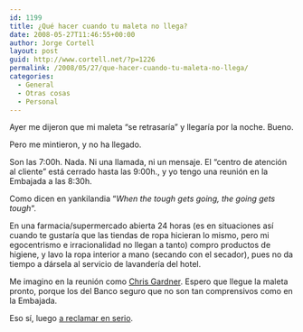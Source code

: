 ```yaml
---
id: 1199
title: ¿Qué hacer cuando tu maleta no llega?
date: 2008-05-27T11:46:55+00:00
author: Jorge Cortell
layout: post
guid: http://www.cortell.net/?p=1226
permalink: /2008/05/27/que-hacer-cuando-tu-maleta-no-llega/
categories:
  - General
  - Otras cosas
  - Personal
---
```

Ayer me dijeron que mi maleta &#8220;se retrasaría&#8221; y llegaría por la noche. Bueno.

Pero me mintieron, y no ha llegado.

Son las 7:00h. Nada. Ni una llamada, ni un mensaje. El &#8220;centro de atención al cliente&#8221; está cerrado hasta las 9:00h., y yo tengo una reunión en la Embajada a las 8:30h.

Como dicen en yankilandia &#8220;_When the tough gets going, the going gets tough_&#8220;.

En una farmacia/supermercado abierta 24 horas (es en situaciones así cuando te gustaría que las tiendas de ropa hicieran lo mismo, pero mi egocentrismo e irracionalidad no llegan a tanto) compro productos de higiene, y lavo la ropa interior a mano (secando con el secador), pues no da tiempo a dársela al servicio de lavandería del hotel.

Me imagino en la reunión como <a title="The Pursuit of Happiness" href="http://www.imdb.com/title/tt0454921/" target="_blank">Chris Gardner</a>. Espero que llegue la maleta pronto, porque los del Banco seguro que no son tan comprensivos como en la Embajada.

Eso sí, luego <a title="Info en foro de viajes" href="http://www.losviajeros.com/index.php?name=Forums&file=viewtopic&t=4461" target="_blank">a reclamar en serio</a>.